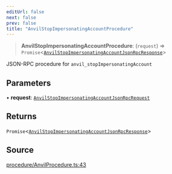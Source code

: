 ```yaml
---
editUrl: false
next: false
prev: false
title: "AnvilStopImpersonatingAccountProcedure"
---
```


> **AnvilStopImpersonatingAccountProcedure**: (`request`) => `Promise`\<[`AnvilStopImpersonatingAccountJsonRpcResponse`](/reference/tevm/procedures-types/type-aliases/anvilstopimpersonatingaccountjsonrpcresponse/)\>

JSON-RPC procedure for `anvil_stopImpersonatingAccount`

## Parameters

• **request**: [`AnvilStopImpersonatingAccountJsonRpcRequest`](/reference/tevm/procedures-types/type-aliases/anvilstopimpersonatingaccountjsonrpcrequest/)

## Returns

`Promise`\<[`AnvilStopImpersonatingAccountJsonRpcResponse`](/reference/tevm/procedures-types/type-aliases/anvilstopimpersonatingaccountjsonrpcresponse/)\>

## Source

[procedure/AnvilProcedure.ts:43](https://github.com/evmts/tevm-monorepo/blob/main/packages/procedures-types/src/procedure/AnvilProcedure.ts#L43)
